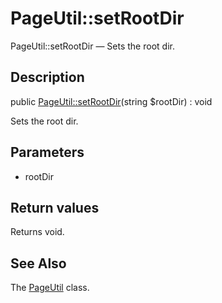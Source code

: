 PageUtil::setRootDir
================

PageUtil::setRootDir — Sets the root dir.

Description
---------------


public [PageUtil::setRootDir](https://github.com/lingtalfi/DocTools/blob/master/doc/api/DocTools/Page/PageUtil/setRootDir.md)(string $rootDir) : void




Sets the root dir.




Parameters
--------------


- rootDir

    


Return values
----------------

Returns void.









See Also
-----------

The [PageUtil](https://github.com/lingtalfi/DocTools/blob/master/doc/api/DocTools/Page/PageUtil.md) class.

